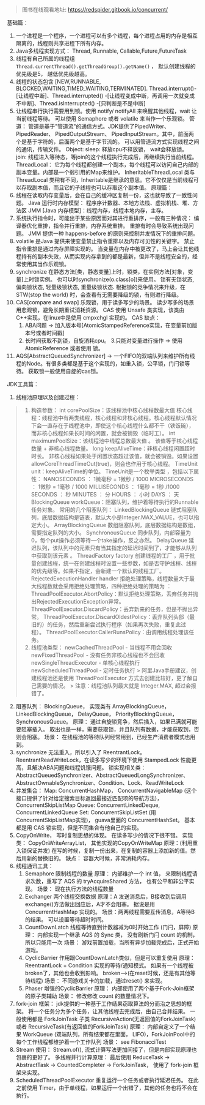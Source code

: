 > 图书在线观看地址: https://redspider.gitbook.io/concurrent/

基础篇：
1. 一个进程是一个程序，一个进程可以有多个线程，每个进程占用的内存是相互隔离的，线程则共享进程下所有内存。
2. Java多线程实现方式： Thread, Runnable, Callable,Future,FutureTask
3. 线程有自己所属的线程组 `Thread.currentThread().getThreadGroup().getName()` ， 默认创建线程的优先级是5， 越低优先级越高。
4. 线程的状态包含 [NEW,RUNNABLE, BLOCKED,WAITING,TIMED_WAITING,TERMINATED].
   Thread.interrupt()-[让线程中断]、Thread.interrupted() -[让线程变成中断，再调用一次就变成不中断]、Thread.isInterrupted() -[只判断是不是中断]
5. 让线程串行执行需要用到锁。使用 notify/ notifyAll 来唤醒其他线程，wait 让当前线程等待。 可以使用 Semaphore 或者 volatile 来当作一个乐观锁。
   管道：
   管道是基于"管道流"的通信方式。JDK提供了PipedWriter、 PipedReader、 PipedOutputStream、 PipedInputStream。其中，前面两个是基于字符的，后面两个是基于字节流的。
   可以用管道流方式实现线程之间的通讯，传输文件。
   Object:
   sleep: 释放cpu不释放锁， wait会释放锁。
   join: 线程进入等待态，等join的这个线程执行完成后，再继续执行当前线程。
   ThreadLocal：
   它为每个线程都创建一个副本，每个线程可以访问自己内部的副本变量。内部是一个弱引用的Map来维护。
   InheritableThreadLocal 类与 ThreadLocal 类稍有不同，Inheritable是继承的意思。它不仅仅是当前线程可以存取副本值，而且它的子线程也可以存取这个副本值。
   原理篇：
1. 线程在读取内存变量后，会在自己的缓冲区复制一份，这也就导致了一致性问题。
   Java 运行时内存模型： 程序序计数器、本地方法栈、虚拟机栈、堆、方法区
   JMM [Java 内存模型]：线程内存，线程本地内存，主存。
2. 系统执行指令时，可能出于某些原因而对其进行重排序，一般有三种情况： 编译器优化重排，指令并行重排，内存系统重排。 重排有时会导致系统出现问题。
   JMM 提供一种 happens-before 的原则来控制并发情况下的重排问题。
3. volatile 是Java 提供来使变量禁止指令重排以及内存可见性的关键字。
   禁止指令重排是通过内存屏障实现的。
   当变量在内存中被更改了，马上会让其他线程持有的副本失效，从而实现内存拿到的都是最新，但并不是线程安全的，经常使用其当作乐观锁。
4. synchronize 在静态方法[类，静态变量]上时，锁类，在实例方法[对象，变量]上时锁实例。 也可以时synchronize(o.class[o])来使用。
   锁有无锁状态, 偏向锁状态, 轻量级锁状态, 重量级锁状态. 根据锁的竞争情况来升级，在STW(stop the world) 时，会查看有无需要降级的锁，有则进行降级。
5. CAS[compare and swap] 乐观锁，用于读多写少的场景。 读少写多的场景用悲观锁，避免长期重试消耗资源。
   CAS 使用 Unsafe 类实现，该类由C++实现，在linux中是使用 cmpxchgl 实现的。
   CAS 缺点：
    1. ABA问题 -> 加入版本号[AtomicStampedReference实现，在变量前加版本号或者时间戳]
    2. 长时间获取不到锁，自旋消耗cpu。
       3.只能对变量进行操作 -> 使用 AtomicReference 或者使用 锁。
6. AQS[AbstractQueuedSynchronizer] -> 一个FIFO的双端队列来维护所有线程的Node。有很多类都是基于这个实现的，如重入锁，公平锁，门闩锁等待。 获取锁一般使用自旋的cas锁。

JDK工具篇：
1. 线程池原理以及创建过程：
> 1. 构造参数：
     int corePoolSize：该线程池中核心线程数最大值
     核心线程：线程池中有两类线程，核心线程和非核心线程。核心线程默认情况下会一直存在于线程池中，即使这个核心线程什么都不干（铁饭碗），而非核心线程如果长时间的闲置，就会被销毁（临时工）。
     int maximumPoolSize：该线程池中线程总数最大值 。
     该值等于核心线程数量 + 非核心线程数量。
     long keepAliveTime：非核心线程闲置超时时长。
     非核心线程如果处于闲置状态超过该值，就会被销毁。如果设置allowCoreThreadTimeOut(true)，则会也作用于核心线程。
     TimeUnit unit：keepAliveTime的单位。
     TimeUnit是一个枚举类型 ，包括以下属性：
     NANOSECONDS ： 1微毫秒 = 1微秒 / 1000 MICROSECONDS ： 1微秒 = 1毫秒 / 1000 MILLISECONDS ： 1毫秒 = 1秒 /1000 SECONDS ： 秒 MINUTES ： 分 HOURS ： 小时 DAYS ： 天
     BlockingQueue workQueue：阻塞队列，维护着等待执行的Runnable任务对象。
     常用的几个阻塞队列：
     LinkedBlockingQueue
     链式阻塞队列，底层数据结构是链表，默认大小是Integer.MAX_VALUE，也可以指定大小。
     ArrayBlockingQueue
     数组阻塞队列，底层数据结构是数组，需要指定队列的大小。
     SynchronousQueue
     同步队列，内部容量为0，每个put操作必须等待一个take操作，反之亦然。
     DelayQueue
     延迟队列，该队列中的元素只有当其指定的延迟时间到了，才能够从队列中获取到该元素 。
     ThreadFactory factory
     创建线程的工厂 ，用于批量创建线程，统一在创建线程时设置一些参数，如是否守护线程、线程的优先级等。如果不指定，会新建一个默认的线程工厂。
     RejectedExecutionHandler handler
     拒绝处理策略，线程数量大于最大线程数就会采用拒绝处理策略，四种拒绝处理的策略为 ：
     ThreadPoolExecutor.AbortPolicy：默认拒绝处理策略，丢弃任务并抛出RejectedExecutionException异常。
     ThreadPoolExecutor.DiscardPolicy：丢弃新来的任务，但是不抛出异常。
     ThreadPoolExecutor.DiscardOldestPolicy：丢弃队列头部（最旧的）的任务，然后重新尝试执行程序（如果再次失败，重复此过程）。
     ThreadPoolExecutor.CallerRunsPolicy：由调用线程处理该任务。
> 2. 线程池类型：
     newCachedThreadPool - 当线程不用会回收
     newFixedThreadPool - 没有任务非核心线程也不会回收
     newSingleThreadExecutor - 单核心线程执行
     newScheduledThreadPool - 定时任务执行
     > 阿里Java手册建议，创建线程池还是使用 ThreadPoolExecutor 方式去创建比较好，更了解自己需要的情况。
     > 注意：线程池队列最大就是 Integer.MAX, 超过会报错了。

2. 阻塞队列： BlockingQueue， 实现类有 ArrayBlockingQueue， LinkedBlockingQueue， DelayQueue， PriorityBlockingQueue， SynchronousQueue。
   原理： 通过自旋锁竞争，然后插入，如果已满就可能要阻塞插入。 取出也是一样，需要获取锁，并且队列有数据，才能获取到，否则会阻塞。
   场景： 在线程池的等待队列经常用到，已经生产消费者模式也用到。
3. synchronize 无法重入，所以引入了 ReentrantLock。 ReentrantReadWriteLock，在读多写少的环境下使用 StampedLock 性能更高，且解决ABA问题和线程饥饿问题。
   锁实现相关类：AbstractQueuedSynchronizer、AbstractQueuedLongSynchronizer、AbstractOwnableSynchronizer、Condition、Lock、ReadWriteLock
4. 并发集合：
   Map: ConcurrentHashMap， ConcurrentNavigableMap (这个接口提供了针对给定搜索目标返回最接近匹配项的导航方法)， ConcurrentSkipListMap
   Queue: ConcurrentLinkedDeque, ConcurrentLinkedQueue
   Set: ConcurrentSkipListSet (用ConcurrentSkipListMap实现)， guava里面的 ConcurrentHashSet。
   基本都是用 CAS 锁实现，但是不同集合有他自己的实现。
5. CopyOnWrite， 写时复制思想的体现。 在读多写少的情况下很不错。 实现类： CopyOnWriteArrayList， 其他实现的CopyOnWriteMap
   原理：(利用重入锁保证并发) 在写的时候，复制一份出来，在复制的容器上添加新的值。然后用新的替换旧的。 缺点： 容器大时候，非常消耗内存。
6. 线程通讯工具：
    1. Semaphore 限制线程的数量
       原理： 内部维护一个 int 值， 来限制线程请求次数，重写了 AQS 的 tryAcquireShared 方法， 也有公平和非公平实现。
       场景： 现在执行方法的线程数量
    2. Exchanger 两个线程交换数据
       原理：A 发送消息后，B接收到后调用 exchange()方法做出回应后，A才不会阻塞。 据说是用ConcurrentHashMap 实现的。
       场景：两两线程需要互传消息，A等待B的结果。 可以设置等待超时时间。
    3. CountDownLatch 线程等待直到计数器减为0时开始工作 (门闩，屏障)
       原理： 内部实现一个继承 AQS 的 Sync 类， 没有刷新门闩 count 的机制，所以只能用一次
       场景： 游戏前置加载，当所有异步加载完成后，正式开始游戏。
    4. CyclicBarrier 作用跟CountDownLatch类似，但是可以重复使用
       原理： ReentrantLock + Condition 实现的等待/通知模式。 如果有一个线程被broken了，其他也会收到影响。 broken-->(在reset时候，还是有其他等待线程)
       场景： 不同游戏关卡的加载，通过reset() 来实现。
    5. Phaser 增强的CyclicBarrier
       原理： 内部使用了两个基于Fork-Join框架的原子类辅助
       场景： 修改修改 count 的数量情况下。
7. fork-join 框架： jdk提供的一种基于工作结果窃取算法的分而治之思想的框架。 将一个任务分为多个任务，让其他线程去完成后，由自己合并结果。
   一般使用都是 ForkJoinTask 子类 RecursiveAction(无返回值的ForkJoinTask) 或者 RecursiveTask(有返回值的ForkJoinTask)
   原理： 内部自定义了一个结果 WorkQueue (双端队列，所有结果都在里面， LIFO)，ForkJoinPool中的每个工作线程都维护着一个工作队列
   场景： see FibonacciTest
8. Stream 使用： Stream.of(), 流式计算写法更加间接了，但是内部实现原理也包裹的更好了。
   多线程并行计算原理： 最后使用 ReduceTask -> AbstractTask -> CountedCompleter -> ForkJoinTask， 使用了 fork-join 框架来实现。
9. ScheduledThreadPoolExecutor 重复运行一个任务或者执行延迟任务。
   在此之前使用 Timer，由于单线程，如果运行一个出错了，其他的任务也将不会在执行。
